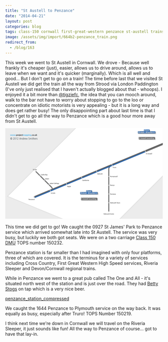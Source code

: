 ```yaml
---
title: "St Austell to Penzance"
date: "2014-04-21"
layout: post
categories: blog
tags: class-150 cornwall first-great-western penzance st-austell trains
image: /assets/img/import/664b2-penzance_train.png
redirect_from:
  - /blog/163
---
```


This week we went to St Austell in Cornwall. We drove - Because well frankly it's cheaper (just), easier, allows us to drive around, allows us to leave when we want and it's quicker (marginally). Which is all well and good... But I don't get to go on a train! The time before last that we visited St Austell we did get the train all the way from Strood via London Paddington (I've only just realised that I haven't actually blogged about that - whoops). I enjoyed it a bit more than [@tigziefc](https://twitter.com/tigziefc), the idea that you can mooch around, walk to the bar not have to worry about stopping to go to the loo or concentrate on idiotic motorists is very appealing - but it is a long way and does get rather busy! The only disappointing part about last time is that I didn't get to go all the way to Penzance which is a good hour more away from St Austell.

![StAustellPenzance](/assets/img/import/7e571-staustellpenzance.png)

This time we did get to go! We caught the 0927 St James' Park to Penzance service which arrived somewhat late into St Austell. The service was very busy, but luckily we both got seats. We were on a two carriage [Class 150 DMU](http://en.wikipedia.org/wiki/British_Rail_Class_150) TOPS number 150232.

Penzance station is far smaller than I had imagined with only four platforms, three of which are covered. It is the terminus for a variety of services including Cross Country, First Great Western High Speed services, Riveria Sleeper and Devon/Cornwall regional trains.

While in Penzance we went to a great pub called The One and All - it's situated north west of the station and is just over the road. They had [Betty Stogs](http://www.skinnersbrewery.com/beers/betty_stogs) on tap which is a very nice beer. 

[penzance_station_compressed](/assets/img/import/64a97-penzance_station_compressed.jpg)

We caught the 1644 Penzance to Plymouth service on the way back. It was equally as busy, especially after Truro! TOPS Number 150219.

I think next time we're down in Cornwall we will travel on the Riveria Sleeper, it just sounds like fun! All the way to Penzance of course... got to have that lay-in.
